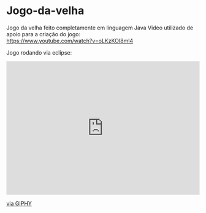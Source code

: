 # Jogo-da-velha
Jogo da velha feito completamente em linguagem Java
Video utilizado de apoio para a criação do jogo:<br>
https://www.youtube.com/watch?v=oLKzKOI8ml4<br>

Jogo rodando via eclipse:<br>
<div style="width:100%;height:0;padding-bottom:69%;position:relative;"><iframe src="https://giphy.com/embed/gljlJoySWqYiaIE1CK" width="100%" height="100%" style="position:absolute" frameBorder="0" class="giphy-embed" allowFullScreen></iframe></div><p><a href="https://giphy.com/gifs/java-gljlJoySWqYiaIE1CK">via GIPHY</a></p>


